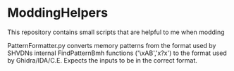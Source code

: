# ModdingHelpers
This repository contains small scripts that are helpful to me when modding

PatternFormatter.py converts memory patterns from the format used by SHVDNs internal FindPatternBmh functions ('\xAB','x?x') to the format used by Ghidra/IDA/C.E. 
Expects the inputs to be in the correct format.

